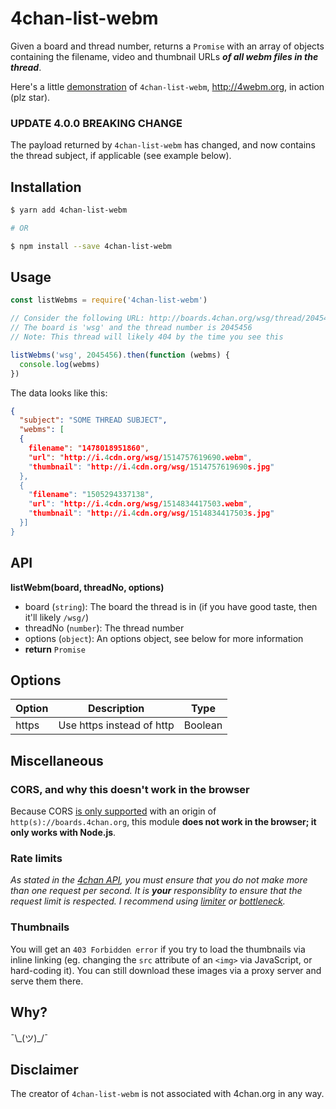 # 4chan-list-webm

Given a board and thread number, returns a `Promise` with an array of objects containing the filename, video and thumbnail URLs **_of all webm files in the thread_**.

Here's a little [demonstration](http://www.4webm.org/) of `4chan-list-webm`, http://4webm.org, in action (plz star).

### UPDATE 4.0.0 BREAKING CHANGE

The payload returned by `4chan-list-webm` has changed, and now contains the thread subject, if applicable (see example below).

## Installation

```bash
$ yarn add 4chan-list-webm

# OR

$ npm install --save 4chan-list-webm
```


## Usage


```js
const listWebms = require('4chan-list-webm')

// Consider the following URL: http://boards.4chan.org/wsg/thread/2045456
// The board is 'wsg' and the thread number is 2045456
// Note: This thread will likely 404 by the time you see this

listWebms('wsg', 2045456).then(function (webms) {
  console.log(webms)
})
```

The data looks like this:
```json
{
  "subject": "SOME THREAD SUBJECT",
  "webms": [
  {
    filename": "1478018951860",
    "url": "http://i.4cdn.org/wsg/1514757619690.webm",
    "thumbnail": "http://i.4cdn.org/wsg/1514757619690s.jpg"
  },
  {
    "filename": "1505294337138",
    "url": "http://i.4cdn.org/wsg/1514834417503.webm",
    "thumbnail": "http://i.4cdn.org/wsg/1514834417503s.jpg"
  }]
}
```


## API

**listWebm(board, threadNo, options)**
* board (`string`): The board the thread is in (if you have good taste, then it'll likely `/wsg/`)
* threadNo (`number`): The thread number
* options (`object`): An options object, see below for more information
* **return** `Promise`


## Options

| Option  | Description                | Type    |
|---------|----------------------------|---------|
| https   | Use https instead of http  | Boolean |


## Miscellaneous

### CORS, and why this doesn't work in the browser

Because CORS [is only supported](https://github.com/4chan/4chan-API/issues/35) with an origin of `http(s)://boards.4chan.org`,
this module **does not work in the browser; it only works with Node.js**.

### Rate limits

*As stated in the [4chan API](https://github.com/4chan/4chan-API), you must ensure that you do not make more than one request per second. It is __your__ responsiblity to ensure that the request limit is respected. I recommend using [limiter](https://www.npmjs.com/package/limiter) or [bottleneck](https://www.npmjs.com/package/bottleneck).*

### Thumbnails

You will get an `403 Forbidden error` if you try to load the thumbnails via inline linking (eg. changing the `src` attribute of an `<img>` via JavaScript, or hard-coding it). You can still download these images via a proxy server and serve them there.


## Why? 

¯\\\_(ツ)\_/¯


## Disclaimer

The creator of `4chan-list-webm` is not associated with 4chan.org in any way.
